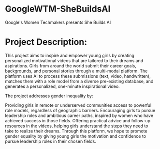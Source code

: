 # GoogleWTM-SheBuildsAI
Google's Women Techmakers presents She Builds AI
# Project Description:
This project aims to inspire and empower young girls by creating personalized motivational videos that are tailored to their dreams and aspirations. Girls from around the world submit their career goals, backgrounds, and personal stories through a multi-modal platform. The platform uses AI to process these submissions (text, video, handwritten), matches them with a role model from a diverse pre-existing database, and generates a personalized, one-minute inspirational video.

The project addresses gender inequality by:

Providing girls in remote or underserved communities access to powerful role models, regardless of geographic barriers.
Encouraging girls to pursue leadership roles and ambitious career paths, inspired by women who have achieved success in those fields.
Offering practical advice and follow-up resources in the videos, helping girls understand the steps they need to take to realize their dreams.
Through this platform, we hope to promote gender equality by giving young girls the motivation and confidence to pursue leadership roles in their chosen fields.
